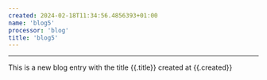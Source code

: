 ```yaml
---
created: 2024-02-18T11:34:56.4856393+01:00
name: 'blog5'
processor: 'blog'
title: 'blog5'
---
```

<hr/>
This is a new blog entry with the title {{.title}} created at {{.created}}
